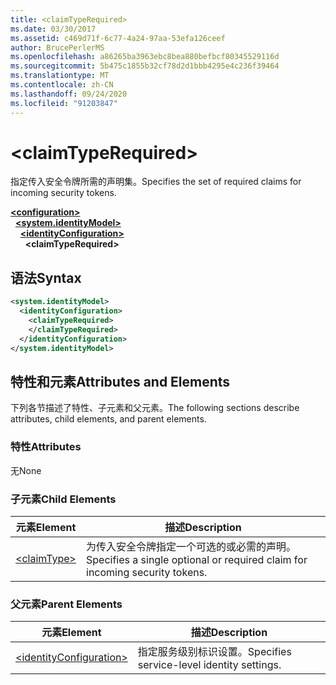 ```yaml
---
title: <claimTypeRequired>
ms.date: 03/30/2017
ms.assetid: c469d71f-6c77-4a24-97aa-53efa126ceef
author: BrucePerlerMS
ms.openlocfilehash: a86265ba3963ebc8bea880befbcf80345529116d
ms.sourcegitcommit: 5b475c1855b32cf78d2d1bbb4295e4c236f39464
ms.translationtype: MT
ms.contentlocale: zh-CN
ms.lasthandoff: 09/24/2020
ms.locfileid: "91203847"
---
```

# \<claimTypeRequired>

<span data-ttu-id="3ce7a-101">指定传入安全令牌所需的声明集。</span><span class="sxs-lookup"><span data-stu-id="3ce7a-101">Specifies the set of required claims for incoming security tokens.</span></span>  
  
[**\<configuration>**](../configuration-element.md)\
&nbsp;&nbsp;[**\<system.identityModel>**](system-identitymodel.md)\
&nbsp;&nbsp;&nbsp;&nbsp;[**\<identityConfiguration>**](identityconfiguration.md)\
&nbsp;&nbsp;&nbsp;&nbsp;&nbsp;&nbsp;**\<claimTypeRequired>**  
  
## <a name="syntax"></a><span data-ttu-id="3ce7a-102">语法</span><span class="sxs-lookup"><span data-stu-id="3ce7a-102">Syntax</span></span>  
  
```xml  
<system.identityModel>  
  <identityConfiguration>  
    <claimTypeRequired>  
    </claimTypeRequired>  
  </identityConfiguration>  
</system.identityModel>  
```  
  
## <a name="attributes-and-elements"></a><span data-ttu-id="3ce7a-103">特性和元素</span><span class="sxs-lookup"><span data-stu-id="3ce7a-103">Attributes and Elements</span></span>  

 <span data-ttu-id="3ce7a-104">下列各节描述了特性、子元素和父元素。</span><span class="sxs-lookup"><span data-stu-id="3ce7a-104">The following sections describe attributes, child elements, and parent elements.</span></span>  
  
### <a name="attributes"></a><span data-ttu-id="3ce7a-105">特性</span><span class="sxs-lookup"><span data-stu-id="3ce7a-105">Attributes</span></span>  

 <span data-ttu-id="3ce7a-106">无</span><span class="sxs-lookup"><span data-stu-id="3ce7a-106">None</span></span>  
  
### <a name="child-elements"></a><span data-ttu-id="3ce7a-107">子元素</span><span class="sxs-lookup"><span data-stu-id="3ce7a-107">Child Elements</span></span>  
  
|<span data-ttu-id="3ce7a-108">元素</span><span class="sxs-lookup"><span data-stu-id="3ce7a-108">Element</span></span>|<span data-ttu-id="3ce7a-109">描述</span><span class="sxs-lookup"><span data-stu-id="3ce7a-109">Description</span></span>|  
|-------------|-----------------|  
|[\<claimType>](claimtype.md)|<span data-ttu-id="3ce7a-110">为传入安全令牌指定一个可选的或必需的声明。</span><span class="sxs-lookup"><span data-stu-id="3ce7a-110">Specifies a single optional or required claim for incoming security tokens.</span></span>|  
  
### <a name="parent-elements"></a><span data-ttu-id="3ce7a-111">父元素</span><span class="sxs-lookup"><span data-stu-id="3ce7a-111">Parent Elements</span></span>  
  
|<span data-ttu-id="3ce7a-112">元素</span><span class="sxs-lookup"><span data-stu-id="3ce7a-112">Element</span></span>|<span data-ttu-id="3ce7a-113">描述</span><span class="sxs-lookup"><span data-stu-id="3ce7a-113">Description</span></span>|  
|-------------|-----------------|  
|[\<identityConfiguration>](identityconfiguration.md)|<span data-ttu-id="3ce7a-114">指定服务级别标识设置。</span><span class="sxs-lookup"><span data-stu-id="3ce7a-114">Specifies service-level identity settings.</span></span>|
